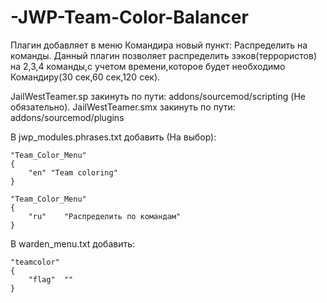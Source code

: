 # -JWP-Team-Color-Balancer
Плагин добавляет в меню Командира новый пункт: Распределить на команды.
Данный плагин позволяет распределить зэков(террористов) на 2,3,4 команды,с учетом времени,которое будет необходимо Командиру(30 сек,60 сек,120 сек).

JailWestTeamer.sp закинуть по пути: addons/sourcemod/scripting  (Не обязательно).
JailWestTeamer.smx закинуть по пути: addons/sourcemod/plugins


В jwp_modules.phrases.txt добавить (На выбор):

    "Team_Color_Menu"
    {
        "en" "Team coloring"
    }

    "Team_Color_Menu"
    {
        "ru"    "Распределить по командам"
    }

В warden_menu.txt добавить:

    "teamcolor"
    {
        "flag"  ""
    }
